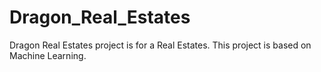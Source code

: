 # Dragon_Real_Estates
Dragon Real Estates project is for a Real Estates. This project is based on Machine Learning.
